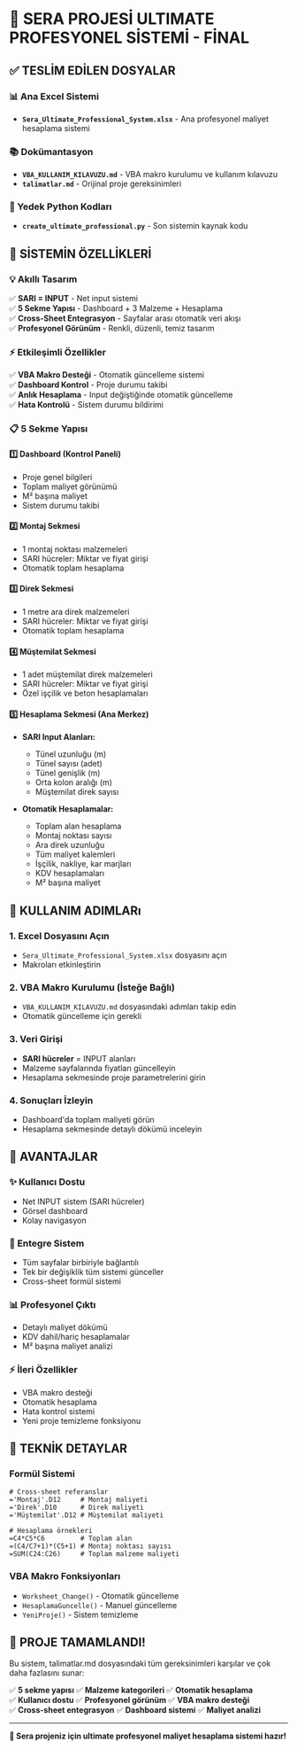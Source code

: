 # 🎯 SERA PROJESİ ULTIMATE PROFESYONEL SİSTEMİ - FİNAL

## ✅ TESLİM EDİLEN DOSYALAR

### 📊 Ana Excel Sistemi
- **`Sera_Ultimate_Professional_System.xlsx`** - Ana profesyonel maliyet hesaplama sistemi

### 📚 Dokümantasyon
- **`VBA_KULLANIM_KILAVUZU.md`** - VBA makro kurulumu ve kullanım kılavuzu
- **`talimatlar.md`** - Orijinal proje gereksinimleri

### 🔧 Yedek Python Kodları
- **`create_ultimate_professional.py`** - Son sistemin kaynak kodu

## 🎉 SİSTEMİN ÖZELLİKLERİ

### 💡 Akıllı Tasarım
✅ **SARI = INPUT** - Net input sistemi  
✅ **5 Sekme Yapısı** - Dashboard + 3 Malzeme + Hesaplama  
✅ **Cross-Sheet Entegrasyon** - Sayfalar arası otomatik veri akışı  
✅ **Profesyonel Görünüm** - Renkli, düzenli, temiz tasarım  

### ⚡ Etkileşimli Özellikler
✅ **VBA Makro Desteği** - Otomatik güncelleme sistemi  
✅ **Dashboard Kontrol** - Proje durumu takibi  
✅ **Anlık Hesaplama** - Input değiştiğinde otomatik güncelleme  
✅ **Hata Kontrolü** - Sistem durumu bildirimi  

### 📋 5 Sekme Yapısı

#### 1️⃣ **Dashboard (Kontrol Paneli)**
- Proje genel bilgileri
- Toplam maliyet görünümü
- M² başına maliyet
- Sistem durumu takibi

#### 2️⃣ **Montaj Sekmesi**
- 1 montaj noktası malzemeleri
- SARI hücreler: Miktar ve fiyat girişi
- Otomatik toplam hesaplama

#### 3️⃣ **Direk Sekmesi**  
- 1 metre ara direk malzemeleri
- SARI hücreler: Miktar ve fiyat girişi
- Otomatik toplam hesaplama

#### 4️⃣ **Müştemilat Sekmesi**
- 1 adet müştemilat direk malzemeleri
- SARI hücreler: Miktar ve fiyat girişi
- Özel işçilik ve beton hesaplamaları

#### 5️⃣ **Hesaplama Sekmesi (Ana Merkez)**
- **SARI Input Alanları:**
  - Tünel uzunluğu (m)
  - Tünel sayısı (adet)
  - Tünel genişlik (m)
  - Orta kolon aralığı (m)
  - Müştemilat direk sayısı

- **Otomatik Hesaplamalar:**
  - Toplam alan hesaplama
  - Montaj noktası sayısı
  - Ara direk uzunluğu
  - Tüm maliyet kalemleri
  - İşçilik, nakliye, kar marjları
  - KDV hesaplamaları
  - M² başına maliyet

## 🎯 KULLANIM ADIMLARı

### 1. Excel Dosyasını Açın
- `Sera_Ultimate_Professional_System.xlsx` dosyasını açın
- Makroları etkinleştirin

### 2. VBA Makro Kurulumu (İsteğe Bağlı)
- `VBA_KULLANIM_KILAVUZU.md` dosyasındaki adımları takip edin
- Otomatik güncelleme için gerekli

### 3. Veri Girişi
- **SARI hücreler** = INPUT alanları
- Malzeme sayfalarında fiyatları güncelleyin
- Hesaplama sekmesinde proje parametrelerini girin

### 4. Sonuçları İzleyin
- Dashboard'da toplam maliyeti görün
- Hesaplama sekmesinde detaylı dökümü inceleyin

## 💎 AVANTAJLAR

### ✨ Kullanıcı Dostu
- Net INPUT sistem (SARI hücreler)
- Görsel dashboard
- Kolay navigasyon

### 🔗 Entegre Sistem
- Tüm sayfalar birbiriyle bağlantılı
- Tek bir değişiklik tüm sistemi günceller
- Cross-sheet formül sistemi

### 📊 Profesyonel Çıktı
- Detaylı maliyet dökümü
- KDV dahil/hariç hesaplamalar
- M² başına maliyet analizi

### ⚡ İleri Özellikler
- VBA makro desteği
- Otomatik hesaplama
- Hata kontrol sistemi
- Yeni proje temizleme fonksiyonu

## 🔧 TEKNİK DETAYLAR

### Formül Sistemi
```excel
# Cross-sheet referanslar
='Montaj'.D12     # Montaj maliyeti
='Direk'.D10      # Direk maliyeti  
='Müştemilat'.D12 # Müştemilat maliyeti

# Hesaplama örnekleri
=C4*C5*C6         # Toplam alan
=(C4/C7+1)*(C5+1) # Montaj noktası sayısı
=SUM(C24:C26)     # Toplam malzeme maliyeti
```

### VBA Makro Fonksiyonları
- `Worksheet_Change()` - Otomatik güncelleme
- `HesaplamaGuncelle()` - Manuel güncelleme
- `YeniProje()` - Sistem temizleme

## 🎊 PROJE TAMAMLANDI!

Bu sistem, talimatlar.md dosyasındaki tüm gereksinimleri karşılar ve çok daha fazlasını sunar:

✅ **5 sekme yapısı** ✅ **Malzeme kategorileri** ✅ **Otomatik hesaplama**  
✅ **Kullanıcı dostu** ✅ **Profesyonel görünüm** ✅ **VBA makro desteği**  
✅ **Cross-sheet entegrasyon** ✅ **Dashboard sistemi** ✅ **Maliyet analizi**

---

**🚀 Sera projeniz için ultimate profesyonel maliyet hesaplama sistemi hazır!**
